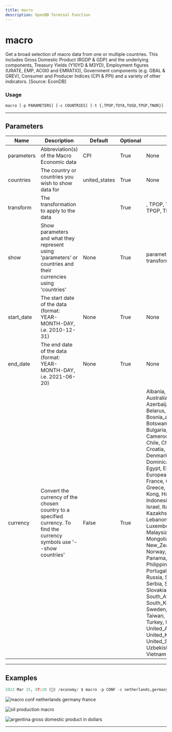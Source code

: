 ```yaml
---
title: macro
description: OpenBB Terminal Function
---
```


# macro

Get a broad selection of macro data from one or multiple countries. This includes Gross Domestic Product (RGDP & GDP) and the underlying components, Treasury Yields (Y10YD & M3YD), Employment figures (URATE, EMP, AC0I0 and EMRATIO), Government components (e.g. GBAL & GREV), Consumer and Producer Indices (CPI & PPI) and a variety of other indicators. [Source: EconDB]

### Usage

```python
macro [-p PARAMETERS] [-c COUNTRIES] [-t {,TPOP,TOYA,TUSD,TPGP,TNOR}] [--show {parameters,countries,transform}] [-s START_DATE] [-e END_DATE] [--convert {Albania,Argentina,Australia,Austria,Azerbaijan,Bangladesh,Belarus,Belgium,Bhutan,Bosnia_and_Herzegovina,Botswana,Brazil,Bulgaria,Cambodia,Cameroon,Canada,Chile,China,Colombia,Croatia,Cyprus,Czechia,Denmark,Dominican_Republic,Egypt,Estonia,European_Union,Finland,France,Germany,Greece,Honduras,Hong Kong,Hungary,India,Indonesia,Iran,Ireland,Israel,Italy,Japan,Kazakhstan,Laos,Latvia,Lebanon,Lithuania,Luxembourg,Macedonia,Malaysia,Malta,Mexico,Mongolia,Netherlands,New_Zealand,Nigeria,Norway,Oman,Pakistan,Panama,Paraguay,Peru,Philippines,Poland,Portugal,Qatar,Romania,Russia,Saudi_Arabia,Serbia,Singapore,Slovakia,Slovenia,South_Africa,South_Korea,Spain,Sweden,Switzerland,Taiwan,Thailand,Tunisia,Turkey,Ukraine,United_Arab_Emirates,United_Kingdom,United_States,Uzbekistan,Venezuela,Vietnam}]
```

---

## Parameters

| Name | Description | Default | Optional | Choices |
| ---- | ----------- | ------- | -------- | ------- |
| parameters | Abbreviation(s) of the Macro Economic data | CPI | True | None |
| countries | The country or countries you wish to show data for | united_states | True | None |
| transform | The transformation to apply to the data |  | True | , TPOP, TOYA, TUSD, TPGP, TNOR |
| show | Show parameters and what they represent using 'parameters' or countries and their currencies using 'countries' | None | True | parameters, countries, transform |
| start_date | The start date of the data (format: YEAR-MONTH-DAY, i.e. 2010-12-31) | None | True | None |
| end_date | The end date of the data (format: YEAR-MONTH-DAY, i.e. 2021-06-20) | None | True | None |
| currency | Convert the currency of the chosen country to a specified currency. To find the currency symbols use '--show countries' | False | True | Albania, Argentina, Australia, Austria, Azerbaijan, Bangladesh, Belarus, Belgium, Bhutan, Bosnia_and_Herzegovina, Botswana, Brazil, Bulgaria, Cambodia, Cameroon, Canada, Chile, China, Colombia, Croatia, Cyprus, Czechia, Denmark, Dominican_Republic, Egypt, Estonia, European_Union, Finland, France, Germany, Greece, Honduras, Hong Kong, Hungary, India, Indonesia, Iran, Ireland, Israel, Italy, Japan, Kazakhstan, Laos, Latvia, Lebanon, Lithuania, Luxembourg, Macedonia, Malaysia, Malta, Mexico, Mongolia, Netherlands, New_Zealand, Nigeria, Norway, Oman, Pakistan, Panama, Paraguay, Peru, Philippines, Poland, Portugal, Qatar, Romania, Russia, Saudi_Arabia, Serbia, Singapore, Slovakia, Slovenia, South_Africa, South_Korea, Spain, Sweden, Switzerland, Taiwan, Thailand, Tunisia, Turkey, Ukraine, United_Arab_Emirates, United_Kingdom, United_States, Uzbekistan, Venezuela, Vietnam |


---

## Examples

```python
2022 Mar 15, 07:20 (🦋) /economy/ $ macro -p CONF -c netherlands,germany,france -s 2005-01-01 -e 2022-01-01
```
![macro conf netherlands germany france](https://user-images.githubusercontent.com/46355364/159249787-a030cd2c-0b29-4522-a1a9-db0245d55d9f.png)

![oil production macro](https://user-images.githubusercontent.com/46355364/159251277-9381cc0a-7efe-41ce-af93-41d832103a1e.png)

![argentina gross domestic product in dollars](https://user-images.githubusercontent.com/46355364/159253210-c7135b12-b04a-49e4-8896-d03e4c25f520.png)

---
